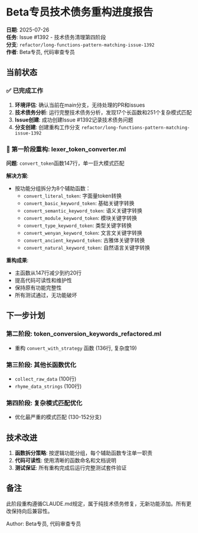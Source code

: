 # Beta专员技术债务重构进度报告

**日期**: 2025-07-26  
**任务**: Issue #1392 - 技术债务清理第四阶段  
**分支**: `refactor/long-functions-pattern-matching-issue-1392`  
**作者**: Beta专员, 代码审查专员

## 当前状态

### ✅ 已完成工作

1. **环境评估**: 确认当前在main分支，无待处理的PR和issues
2. **技术债务分析**: 运行完整技术债务分析，发现17个长函数和251个复杂模式匹配
3. **Issue创建**: 成功创建Issue #1392记录技术债务问题
4. **分支创建**: 创建重构工作分支 `refactor/long-functions-pattern-matching-issue-1392`

### 🔄 第一阶段重构: lexer_token_converter.ml

**问题**: `convert_token`函数147行，单一巨大模式匹配

**解决方案**: 
- 按功能分组拆分为8个辅助函数：
  - `convert_literal_token`: 字面量token转换
  - `convert_basic_keyword_token`: 基础关键字转换
  - `convert_semantic_keyword_token`: 语义关键字转换  
  - `convert_module_keyword_token`: 模块关键字转换
  - `convert_type_keyword_token`: 类型关键字转换
  - `convert_wenyan_keyword_token`: 文言文关键字转换
  - `convert_ancient_keyword_token`: 古雅体关键字转换
  - `convert_natural_keyword_token`: 自然语言关键字转换

**重构成果**:
- 主函数从147行减少到约20行
- 提高代码可读性和维护性
- 保持原有功能完整性
- 所有测试通过，无功能破坏

## 下一步计划

### 第二阶段: token_conversion_keywords_refactored.ml
- 重构 `convert_with_strategy` 函数 (136行, 复杂度19)

### 第三阶段: 其他长函数优化
- `collect_raw_data` (100行)
- `rhyme_data_strings` (100行)

### 第四阶段: 复杂模式匹配优化
- 优化最严重的模式匹配 (130-152分支)

## 技术改进

1. **函数拆分策略**: 按逻辑功能分组，每个辅助函数专注单一职责
2. **代码可读性**: 使用清晰的函数命名和文档说明
3. **测试保证**: 所有重构完成后运行完整测试套件验证

## 备注

此阶段重构遵循CLAUDE.md规定，属于纯技术债务修复，无新功能添加。所有更改保持向后兼容性。

Author: Beta专员, 代码审查专员